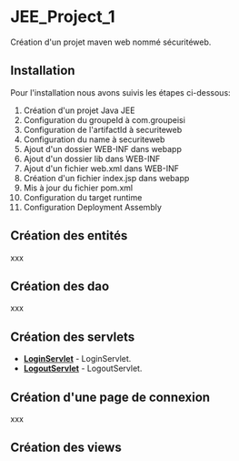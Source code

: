 # JEE_Project_1

Création d'un projet maven web nommé sécuritéweb.

## Installation

Pour l'installation nous avons suivis les étapes ci-dessous:

1. Création d'un projet Java JEE
2. Configuration du groupeId à com.groupeisi
3. Configuration de l'artifactId à securiteweb
4. Configuration du name à securiteweb
5. Ajout d'un dossier WEB-INF dans webapp
6. Ajout d'un dossier lib dans WEB-INF
7. Ajout d'un fichier web.xml dans WEB-INF
8. Création d'un fichier index.jsp dans webapp
9. Mis à jour du fichier pom.xml
10. Configuration du target runtime
11. Configuration Deployment Assembly

## Création des entités

xxx

## Création des dao

xxx

## Création des servlets

- __[LoginServlet](https://nodeca.github.io/pica/demo/)__ - LoginServlet.
- __[LogoutServlet](https://github.com/nodeca/babelfish/)__ - LogoutServlet.

## Création d'une page de connexion

xxx

## Création des views
